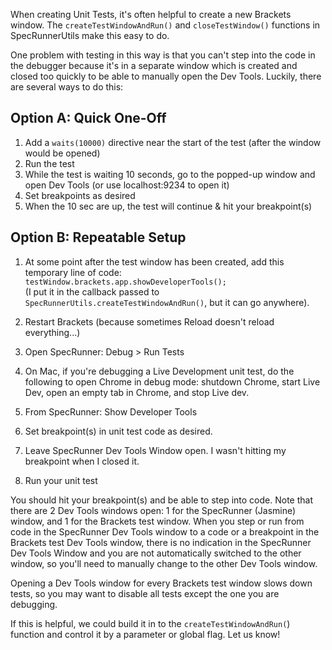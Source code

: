 When creating Unit Tests, it's often helpful to create a new Brackets window. The `createTestWindowAndRun()` and `closeTestWindow()` functions in SpecRunnerUtils make this easy to do.

One problem with testing in this way is that you can't step into the code in the debugger because it's in a separate window which is created and closed too quickly to be able to manually open the Dev Tools. Luckily, there are several ways to do this:

## Option A: Quick One-Off

1. Add a `waits(10000)` directive near the start of the test (after the window would be opened)
2. Run the test
3. While the test is waiting 10 seconds, go to the popped-up window and open Dev Tools (or use localhost:9234 to open it)
4. Set breakpoints as desired
5. When the 10 sec are up, the test will continue & hit your breakpoint(s)

## Option B: Repeatable Setup

1. At some point after the test window has been created, add this temporary line of code: <br>`testWindow.brackets.app.showDeveloperTools();` <br>(I put it in the callback passed to `SpecRunnerUtils.createTestWindowAndRun()`, but it can go anywhere).

2. Restart Brackets (because sometimes Reload doesn't reload everything...)

3. Open SpecRunner: Debug > Run Tests

4. On Mac, if you're debugging a Live Development unit test, do the following to open Chrome in debug mode: shutdown Chrome, start Live Dev, open an empty tab in Chrome, and stop Live dev.

5. From SpecRunner: Show Developer Tools

6. Set breakpoint(s) in unit test code as desired.

7. Leave SpecRunner Dev Tools Window open. I wasn't hitting my breakpoint when I closed it.

8. Run your unit test

You should hit your breakpoint(s) and be able to step into code. Note that there are 2 Dev Tools windows open: 1 for the SpecRunner (Jasmine) window, and 1 for the Brackets test window. When you step or run from code in the SpecRunner Dev Tools window to a code or a breakpoint in the Brackets test Dev Tools window, there is no indication in the SpecRunner Dev Tools Window and you are not automatically switched to the other window, so you'll need to manually change to the other Dev Tools window.

Opening a Dev Tools window for every Brackets test window slows down tests, so you may want to disable all tests except the one you are debugging.

If this is helpful, we could build it in to the `createTestWindowAndRun(`) function and control it by a parameter or global flag. Let us know!